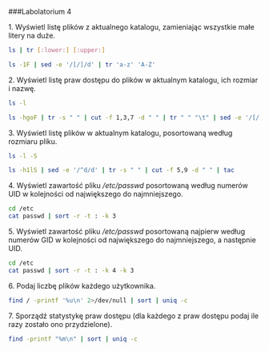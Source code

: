 ###Labolatorium 4

1\. Wyświetl listę plików z aktualnego katalogu, zamieniając wszystkie małe litery na duże.
```sh
ls | tr [:lower:] [:upper:]
```

```sh
ls -1F | sed -e '/[/]/d' | tr 'a-z' 'A-Z'
```

2\. Wyświetl listę praw dostępu do plików w aktualnym katalogu, ich rozmiar i nazwę.
```sh
ls -l
```

```sh
ls -hgoF | tr -s " " | cut -f 1,3,7 -d " " | tr " " "\t" | sed -e '/[/]/d'
```

3\. Wyświetl listę plików w aktualnym katalogu, posortowaną według rozmiaru pliku.
```sh
ls -l -S
```
```sh
ls -h1lS | sed -e '/^d/d' | tr -s " " | cut -f 5,9 -d " " | tac
```

4\. Wyświetl zawartość pliku */etc/passwd* posortowaną według numerów UID w kolejności od największego do najmniejszego.
```sh
cd /etc
cat passwd | sort -r -t : -k 3
```

5\. Wyświetl zawartość pliku */etc/passwd* posortowaną najpierw według numerów GID w kolejności od największego do najmniejszego, a następnie UID.
```sh
cd /etc
cat passwd | sort -r -t : -k 4 -k 3
```

6\. Podaj liczbę plików każdego użytkownika.
```sh
find / -printf '%u\n' 2>/dev/null | sort | uniq -c
```

7\. Sporządź statystykę praw dostępu (dla każdego z praw dostępu podaj ile razy zostało ono przydzielone).
```sh
find -printf "%m\n" | sort | uniq -c
```

